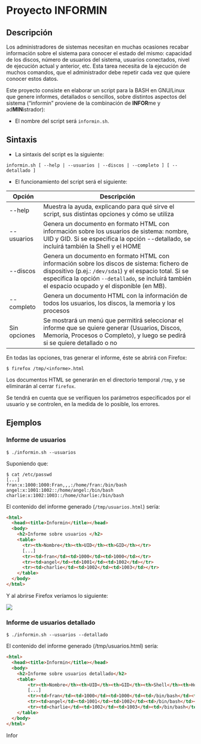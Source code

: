 
# Proyecto INFORMIN

## Descripción

Los administradores de sistemas necesitan en muchas ocasiones recabar información sobre el sistema para conocer el estado del mismo: capacidad de los discos, número de usuarios del sistema, usuarios conectados, nivel de ejecución actual y anterior, etc. Esta tarea necesita de la ejecución de muchos comandos, que el administrador debe repetir cada vez que quiere conocer estos datos.

Este proyecto consiste en elaborar un script para la BASH en GNU/Linux que genere informes, detallados o sencillos, sobre distintos aspectos del sistema (“informin” proviene de la combinación de **INFOR**me y ad**MIN**istrador):

* El nombre del script será `informin.sh`.

## Sintaxis

* La sintaxis del script es la siguiente:

```
informin.sh [ --help | --usuarios | --discos | --completo ] [ --detallado ]
```

* El funcionamiento del script será el siguiente:

| Opción     | Descripción |
| ---------- | ----------- |
| --help     | Muestra la ayuda, explicando para qué sirve el script, sus distintas opciones y cómo se utiliza |
| --usuarios | Genera un documento en formato HTML con información sobre los usuarios de sistema: nombre, UID y GID. Si se especifica la opción --detallado, se incluirá también la Shell y el HOME |
| --discos 	 | Genera un documento en formato HTML con información sobre los discos de sistema: fichero de dispositivo (p.ej.: `/dev/sda1`) y el espacio total. Si se especifica la opción `--detallado`, se incluirá también el espacio ocupado y el disponible (en MB).
| --completo | Genera un documento HTML con la información de todos los usuarios, los discos, la memoria y los procesos |
| Sin opciones | Se mostrará un menú que permitirá seleccionar el informe que se quiere generar (Usuarios, Discos, Memoria, Procesos o Completo), y luego se pedirá si se quiere detallado o no |

En todas las opciones, tras generar el informe, éste se abrirá con Firefox:

```
$ firefox /tmp/<informe>.html
```

Los documentos HTML se generarán en el directorio temporal `/tmp`, y se eliminarán al cerrar `firefox`.

Se tendrá en cuenta que se verifiquen los parámetros especificados por el usuario y se controlen, en la medida de lo posible, los errores.

## Ejemplos

### Informe de usuarios

```
$ ./informin.sh --usuarios
```

Suponiendo que:

```
$ cat /etc/passwd
[...]
fran:x:1000:1000:Fran,,,:/home/fran:/bin/bash
angel:x:1001:1002::/home/angel:/bin/bash
charlie:x:1002:1003::/home/charlie:/bin/bash
```

El contenido del informe generado (`/tmp/usuarios.html`) sería:

```html
<html>
  <head><title>Informin</title></head>
  <body>
    <h2>Informe sobre usuarios </h2>
    <table>
      <tr><th>Nombre</th><th>UID</th><th>GID</th></tr>
      [...]
      <tr><td>fran</td><td>1000</td><td>1000</td></tr>
      <tr><td>angel</td><td>1001</td><td>1002</td></tr>
      <tr><td>charlie</td><td>1002</td><td>1003</td></tr>
    </table>
  </body>
</html>
```

Y al abrirse Firefox veríamos lo siguiente:

![](https://asir-add.github.io/docs/scripting/bash/proyectos/imagenes/informin-usuarios.png)

### Informe de usuarios detallado

```
$ ./informin.sh --usuarios --detallado
```

El contenido del informe generado (/tmp/usuarios.html) sería:

```html
<html>
  <head><title>Informin</title></head>
  <body>
  	<h2>Informe sobre usuarios detallado</h2>
  	<table>
        <tr><th>Nombre</th><th>UID</th><th>GID</th><th>Shell</th><th>Home</th></tr>
        [...]
        <tr><td>fran</td><td>1000</td><td>1000</td><td>/bin/bash</td><td>/home/fran</td></tr>
        <tr><td>angel</td><td>1001</td><td>1002</td><td>/bin/bash</td><td>/home/angel</td></tr>
        <tr><td>charlie</td><td>1002</td><td>1003</td><td>/bin/bash</td><td>/home/charlie</td></tr>
    </table>
  </body>
</html>
```

Infor
